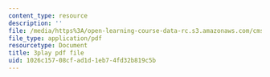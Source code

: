 ```yaml
---
content_type: resource
description: ''
file: /media/https%3A/open-learning-course-data-rc.s3.amazonaws.com/cms-608-game-design-spring-2014/1026c15708cfad1d1eb74fd32b819c5b_1506699.pdf
file_type: application/pdf
resourcetype: Document
title: 3play pdf file
uid: 1026c157-08cf-ad1d-1eb7-4fd32b819c5b
---
```

